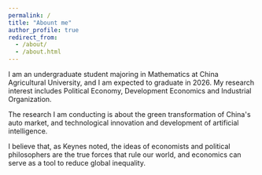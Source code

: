 ```yaml
---
permalink: /
title: "Abount me"
author_profile: true
redirect_from: 
  - /about/
  - /about.html
---
```


I am an undergraduate student majoring in Mathematics at China Agricultural University, and I am expected to graduate in 2026. My research interest includes Political Economy, Development Economics and Industrial Organization. 

The research I am conducting is about the green transformation of China's auto market, and technological innovation and development of artificial intelligence. 

I believe that, as Keynes noted, the ideas of economists and political philosophers are the true forces that rule our world, and economics can serve as a tool to reduce global inequality. 
